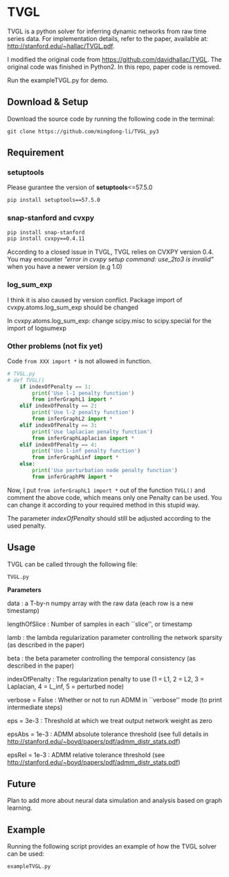 # TVGL
TVGL is a python solver for inferring dynamic networks from raw time series data. For implementation details, refer to the paper, available at: http://stanford.edu/~hallac/TVGL.pdf.

I modified the original code from https://github.com/davidhallac/TVGL. The original code was finished in Python2. In this repo, paper code is removed. 

Run the exampleTVGL.py for demo.

## Download & Setup
Download the source code by running the following code in the terminal:
```
git clone https://github.com/mingdong-li/TVGL_py3
```

## Requirement
### setuptools
Please gurantee the version of **setuptools**<=57.5.0
```bash
pip install setuptools==57.5.0
```

### snap-stanford and cvxpy
```bash
pip install snap-stanford
pip install cvxpy==0.4.11 
```
According to a closed issue in TVGL, TVGL relies on CVXPY version 0.4. You may encounter *"error in cvxpy setup command: use_2to3 is invalid"* when you have a newer version (e.g 1.0)


### log_sum_exp
I think it is also caused by version conflict. Package import of cvxpy.atoms.log_sum_exp should be changed

In cvxpy.atoms.log_sum_exp: change scipy.misc to scipy.special for the import of logsumexp


### Other problems (not fix yet)
Code ```from XXX import *``` is not allowed in function.
```python
# TVGL.py 
# def TVGL()
    if indexOfPenalty == 1:
        print('Use l-1 penalty function')
        from inferGraphL1 import *
    elif indexOfPenalty == 2:
        print('Use l-2 penalty function')
        from inferGraphL2 import *
    elif indexOfPenalty == 3:
        print('Use laplacian penalty function')
        from inferGraphLaplacian import *
    elif indexOfPenalty == 4:
        print('Use l-inf penalty function')
        from inferGraphLinf import *
    else:
        print('Use perturbation node penalty function')
        from inferGraphPN import *
```

Now, I put ```from inferGraphL1 import *``` out of the function ```TVGL()``` and comment the above code, which means only one Penalty can be used. You can change it according to your required method in this stupid way. 

The parameter *indexOfPenalty* should still be adjusted according to the used penalty.


## Usage
TVGL can be called through the following file:
```
TVGL.py
```
**Parameters**

data : a T-by-n numpy array with the raw data (each row is a new timestamp)

lengthOfSlice : Number of samples in each ``slice'', or timestamp

lamb : the lambda regularization parameter controlling the network sparsity (as described in the paper)

beta : the beta parameter controlling the temporal consistency (as described in the paper)

indexOfPenalty : The regularization penalty to use (1 = L1, 2 = L2, 3 = Laplacian, 4 = L_inf, 5 = perturbed node)

verbose = False : Whether or not to run ADMM in ``verbose'' mode (to print intermediate steps)

eps = 3e-3 : Threshold at which we treat output network weight as zero

epsAbs = 1e-3 : ADMM absolute tolerance threshold (see full details in http://stanford.edu/~boyd/papers/pdf/admm_distr_stats.pdf)

epsRel = 1e-3 : ADMM relative tolerance threshold (see http://stanford.edu/~boyd/papers/pdf/admm_distr_stats.pdf)


## Future
Plan to add more about neural data simulation and analysis based on graph learning.


## Example
Running the following script provides an example of how the TVGL solver can be used:
```
exampleTVGL.py
```
